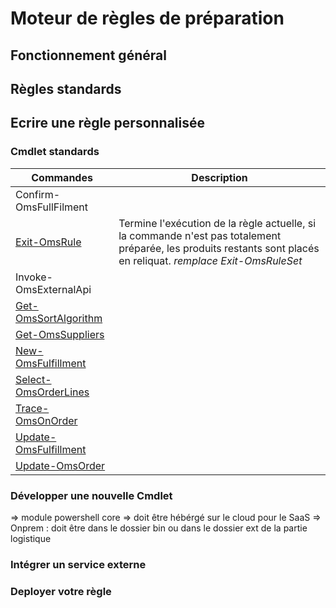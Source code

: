 # Moteur de règles de préparation

## Fonctionnement général

## Règles standards

## Ecrire une règle personnalisée

### Cmdlet standards

|Commandes|Description|
|---|---|
|Confirm-OmsFullFilment||
|[Exit-OmsRule](../cmdlets/exit-omsrule.md)|Termine l'exécution de la règle actuelle, si la commande n'est pas totalement préparée, les produits restants sont placés en reliquat. _remplace Exit-OmsRuleSet_|
|Invoke-OmsExternalApi||
|[Get-OmsSortAlgorithm](../cmdlets/get-omssortalgorithm.md)||
|[Get-OmsSuppliers](../cmdlets/get-omssuppliers.md)||
|[New-OmsFulfillment](../cmdlets/new-omsfulfillment.md)||
|[Select-OmsOrderLines](../cmdlets/select-omsorderlines.md)||
|[Trace-OmsOnOrder](../cmdlets/trace-omsonorder.md)||
|[Update-OmsFulfillment](../cmdlets/update-omsfulfillment.md)||
|[Update-OmsOrder](../cmdlets/update-omsorder.md)||

### Développer une nouvelle Cmdlet

=> module powershell core
=> doit être hébérgé sur le cloud pour le SaaS
=> Onprem : doit être dans le dossier bin ou dans le dossier ext de la partie logistique

### Intégrer un service externe

### Deployer votre règle